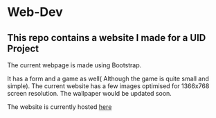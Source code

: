 # Web-Dev
## This repo contains a website I made for a UID Project

The current webpage is made using Bootstrap.

It has a form and a game as well( Although the game is quite small and simple).
The current website has a few images optimised for 1366x768 screen resolution. The wallpaper would be updated soon.

The website is currently hosted [here](https://akashharikumar.netlify.app)
